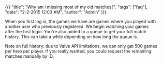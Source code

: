 {{{
  "title": "Why am I missing most of my old matches?",
  "tags": ["faq"],
  "date": "2-2-2015 12:03 AM",
  "author": "Admin"
}}}

When you first log in, the games we have are games where you played with another user who previously registered.
We begin watching your games after the first login.
You're also added to a queue to get your full match history.
This can take a while depending on how long the queue is.

Note on full history: due to Valve API limitations, we can only get 500 games per hero per player.
If you really wanted, you could request the remaining matches manually by ID.
